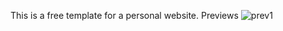 This is a free template for a personal website.
Previews
![prev1](https://github.com/elb1s/Personal-website/tree/main/Preview/prev1.png?raw=true)
